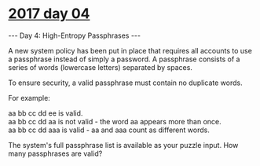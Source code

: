 # [2017 day 04](https://adventofcode.com/2017/day/4)

--- Day 4: High-Entropy Passphrases ---

A new system policy has been put in place that requires all accounts to use a passphrase instead of simply a password. A passphrase consists of a series of words (lowercase letters) separated by spaces.

To ensure security, a valid passphrase must contain no duplicate words.

For example:

aa bb cc dd ee is valid.\
aa bb cc dd aa is not valid - the word aa appears more than once.\
aa bb cc dd aaa is valid - aa and aaa count as different words.

The system's full passphrase list is available as your puzzle input. How many passphrases are valid?